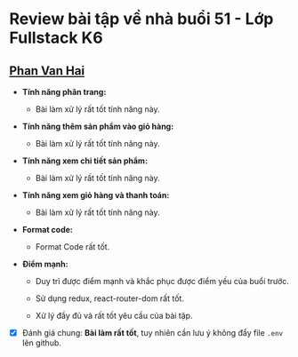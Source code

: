 # Review bài tập về nhà buổi 51 - Lớp Fullstack K6

## [Phan Van Hai](https://react-06.vercel.app)

- **Tính năng phân trang:**

  - Bài làm xử lý rất tốt tính năng này.

- **Tính năng thêm sản phẩm vào giỏ hàng:**

  - Bài làm xử lý rất tốt tính năng này.

- **Tính năng xem chi tiết sản phẩm:**

  - Bài làm xử lý rất tốt tính năng này.

- **Tính năng xem giỏ hàng và thanh toán:**

  - Bài làm xử lý rất tốt tính năng này.

- **Format code:**

  - Format Code rất tốt.

- **Điểm mạnh:**

  - Duy trì được điểm mạnh và khắc phục được điểm yếu của buổi trước.

  - Sử dụng redux, react-router-dom rất tốt.

  - Xử lý đầy đủ và rất tốt yêu cầu của bài tập.

- [x] Đánh giá chung: **Bài làm rất tốt**, tuy nhiên cần lưu ý không đẩy file `.env` lên github.
